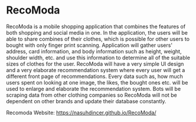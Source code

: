# RecoModa

RecoModa is a mobile shopping application that combines the features of both shopping and social media in one. In the application, the users will be able to share combines of their clothes, which is possible for other users to bought with only finger print scanning. Application will gather users' address, card information, and body information such as height, weight, shoulder width, etc. and use this information to determine all of the suitable sizes of clothes for the user.  RecoModa will have a very simple UI design and a very elaborate recommendation system where every user will get a different front page of recommendations.  Every data such as, how much users spent on looking at one image, the likes, the bought ones etc. will be used to enlarge and elaborate the recommendation system. Bots will be scraping data from other clothing companies so RecoModa will not be dependent on other brands and update their database constantly.

Recomoda Website: https://nasuhdincer.github.io/RecoModa/
